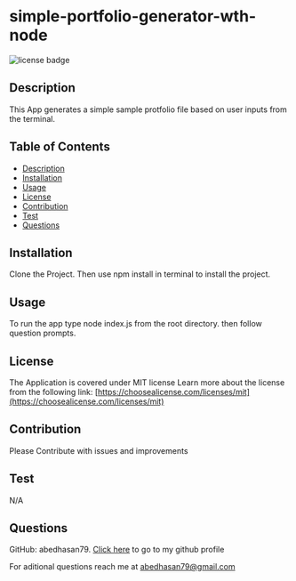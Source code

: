 # simple-portfolio-generator-wth-node

![license badge](https://img.shields.io/badge/license-MIT-success)

## Description

This App generates a simple sample protfolio file based on user inputs from the terminal.

## Table of Contents

- [Description](#Description)
- [Installation](#Installation)
- [Usage](#Usage)
- [License](#License)
- [Contribution](#Contribution)
- [Test](#Test)
- [Questions](#Questions)


## Installation

Clone the Project. Then use npm install in terminal to install the project.

## Usage

To run the app type node index.js from the root directory. then follow question prompts.


## License
The Application is covered under MIT license
Learn more about the license from the following link: [https://choosealicense.com/licenses/mit](https://choosealicense.com/licenses/mit)

## Contribution

Please Contribute with issues and improvements

## Test

N/A

## Questions

GitHub: abedhasan79. [Click here](https://github.com/abedhasan79) to go to my github profile

For aditional questions reach me at abedhasan79@gmail.com
